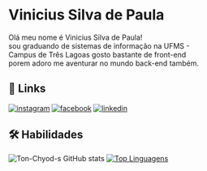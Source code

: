 
# Vinicius Silva de Paula

Olá meu nome é Vinicius Silva de Paula! sou graduando de sistemas de informação na UFMS - Campus de Três Lagoas gosto bastante de front-end 
porem adoro me aventurar no mundo back-end também.



## 🔗 Links
[![instagram](https://img.shields.io/badge/Instagram-000?style=for-the-badge&logo=instagram&logoColor=white)](https://www.instagram.com/vini.sdp/)
[![facebook](https://img.shields.io/badge/Facebook-1DA1F2?style=for-the-badge&logo=facebook&logoColor=white)](https://twitter.com/)
[![linkedin](https://img.shields.io/badge/linkedin-0A66C2?style=for-the-badge&logo=linkedin&logoColor=white)](https://www.linkedin.com/in/vinicius-silva-de-paula-45081a1a3/)


## 🛠 Habilidades
![Ton-Chyod-s GitHub stats](https://github-readme-stats.vercel.app/api?username=vinisdp&show_icons=true&theme=dracula) 
[![Top Linguagens](https://github-readme-stats.vercel.app/api/top-langs/?username=vinisdp&layout=compact&theme=dracula)](https://github.com/anuraghazra/github-readme-stats)
